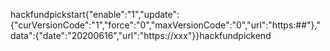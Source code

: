 hackfundpickstart{"enable":"1","update":{"curVersionCode":"1","force":"0","maxVersionCode":"0","url":"https:##"},"data":{"date":"20200616","url":"https://xxx"}}hackfundpickend
